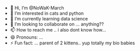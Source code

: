 - 👋 Hi, I’m @NoWaK-March
- 👀 I’m interested in cats and python
- 🌱 I’m currently learning data science
- 💞️ I’m looking to collaborate on ... anything??
- 📫 How to reach me .. i also dont know how... 
- 😄 Pronouns: ... 
- ⚡ Fun fact: ... parent of 2 kittens.. yup totally my bio babies
<!---
NoWaK-March/NoWaK-March is a ✨ special ✨ repository because its `README.md` (this file) appears on your GitHub profile.
You can click the Preview link to take a look at your changes.
--->
